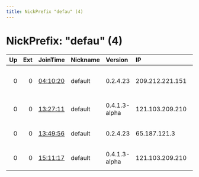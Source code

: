 ```yaml
---
title: NickPrefix "defau" (4)
---
```


# NickPrefix: "defau" (4)

|   Up |   Ext | JoinTime                                                                                            | Nickname   | Version       | IP              | AS                                    | CC   |   ORp |   Dirp | OS      | Contact   |   eFamMembers |
|-----:|------:|:----------------------------------------------------------------------------------------------------|:-----------|:--------------|:----------------|:--------------------------------------|:-----|------:|-------:|:--------|:----------|--------------:|
|    0 |     0 | [04:10:20](https://metrics.torproject.org/rs.html#details/0AE3157555A98FEF0614C2250216FA1C2023FCDD) | default    | 0.2.4.23      | 209.212.221.151 | Dhivehi Raajjeyge Gulhun Plc Dhiraagu | mv   |   443 |   9030 | Windows | None      |             1 |
|    0 |     0 | [13:27:11](https://metrics.torproject.org/rs.html#details/2A39AC26582F39723E7460AE3E0CA3ABAAE01F70) | default    | 0.4.1.3-alpha | 121.103.209.210 | So-net Entertainment Corporation      | jp   | 53869 |      0 | Windows | None      |             1 |
|    0 |     0 | [13:49:56](https://metrics.torproject.org/rs.html#details/F9891D6B97D652513E485A87333183ACEAE5042F) | default    | 0.2.4.23      | 65.187.121.3    | Charter Communications Inc            | us   |   443 |   9030 | Windows | None      |             1 |
|    0 |     0 | [15:11:17](https://metrics.torproject.org/rs.html#details/8AD058C71FF9C1748E59CA53368439105F4E6EF2) | default    | 0.4.1.3-alpha | 121.103.209.210 | So-net Entertainment Corporation      | jp   | 53869 |      0 | Windows | None      |             1 |
